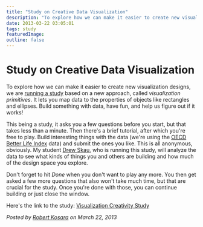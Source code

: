```yaml
---
title: "Study on Creative Data Visualization"
description: "To explore how we can make it easier to create new visualization designs, we are running a study based on a new approach, called visualization primitives. It lets you map data to the properties of objects like rectangles and ellipses. Build something with data, have fun, and help us figure out if it works!"
date: 2013-03-22 03:05:01
tags: study
featuredImage: 
outline: false
---
```


# Study on Creative Data Visualization

To explore how we can make it easier to create new visualization designs, we are <a href="http://visualizationprimitives.net">running a study</a> based on a new approach, called <em>visualization primitives</em>. It lets you map data to the properties of objects like rectangles and ellipses. Build something with data, have fun, and help us figure out if it works!

This being a study, it asks you a few questions before you start, but that takes less than a minute. Then there's a brief tutorial, after which you're free to play. Build interesting things with the data (we're using the <a href="http://www.oecdbetterlifeindex.org">OECD Better Life Index</a> data) and submit the ones you like. This is all anonymous, obviously. My student <a href="https://twitter.com/SeeingStructure">Drew Skau</a>, who is running this study, will analyze the data to see what kinds of things you and others are building and how much of the design space you explore.

Don't forget to hit <em>Done</em> when you don't want to play any more. You then get asked a few more questions that also won't take much time, but that are crucial for the study. Once you're done with those, you can continue building or just close the window.

Here's the link to the study: <a href="http://visualizationprimitives.net">Visualization Creativity Study</a>


_Posted by <a href="/about">Robert Kosara</a> on March 22, 2013_


